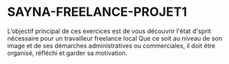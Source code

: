 # SAYNA-FREELANCE-PROJET1
L’objectif principal de ces exercices est de vous découvrir l'état d'sprit  nécessaire pour un travailleur freelance local
Que ce soit au niveau de son image et de ses démarches administratives ou commerciales, il doit être organisé, réfléchi et garder sa motivation. 

